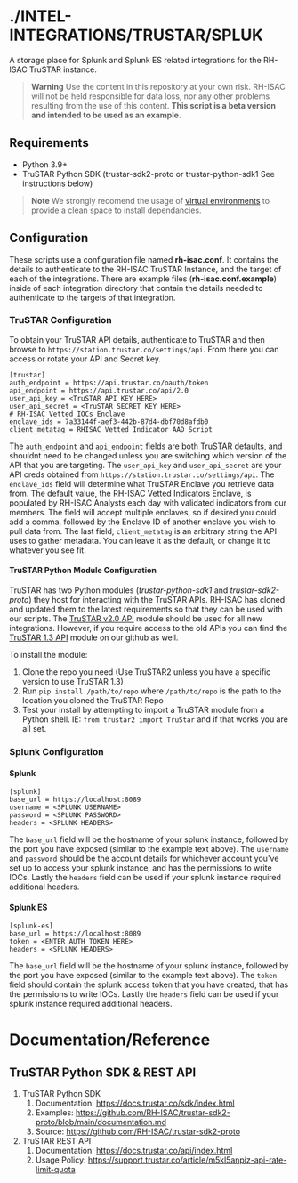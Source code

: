 # ./INTEL-INTEGRATIONS/TRUSTAR/SPLUK 
A storage place for Splunk and Splunk ES related integrations for the RH-ISAC TruSTAR instance.

> **Warning**
> Use the content in this repository at your own risk. RH-ISAC will not be held responsible for data loss, nor any other problems resulting from the use of this content. **This script is a beta version and intended to be used as an example.**

## Requirements
- Python 3.9+
- TruSTAR Python SDK (trustar-sdk2-proto or trustar-python-sdk1 See instructions below)

> **Note**
> We strongly recomend the usage of [virtual environments](https://docs.python.org/3/library/venv.html) to provide a clean space to install dependancies.

## Configuration
These scripts use a configuration file named **rh-isac.conf**. It contains the details to authenticate to the RH-ISAC TruSTAR Instance, and the target of each of the integrations. There are example files (**rh-isac.conf.example**) inside of each integration directory that contain the details needed to authenticate to the targets of that integration. 

### TruSTAR Configuration
To obtain your TruSTAR API details, authenticate to TruSTAR and then browse to `https://station.trustar.co/settings/api`. From there you can access or rotate your API and Secret key. 

```
[trustar]
auth_endpoint = https://api.trustar.co/oauth/token
api_endpoint = https://api.trustar.co/api/2.0
user_api_key = <TruSTAR API KEY HERE>
user_api_secret = <TruSTAR SECRET KEY HERE>
# RH-ISAC Vetted IOCs Enclave
enclave_ids = 7a33144f-aef3-442b-87d4-dbf70d8afdb0
client_metatag = RHISAC Vetted Indicator AAD Script
```

The `auth_endpoint` and `api_endpoint` fields are both TruSTAR defaults, and shouldnt need to be changed unless you are switching which version of the API that you are targeting. The `user_api_key` and `user_api_secret` are your API creds obtained from `https://station.trustar.co/settings/api`. The `enclave_ids` field will determine what TruSTAR Enclave you retrieve data from. The default value, the RH-ISAC Vetted Indicators Enclave, is populated by RH-ISAC Analysts each day with validated indicators from our members. The field will accept multiple enclaves, so if desired you could add a comma, followed by the Enclave ID of another enclave you wish to pull data from. The last field, `client_metatag` is an arbitrary string the API uses to gather metadata. You can leave it as the default, or change it to whatever you see fit. 

#### TruSTAR Python Module Configuration
TruSTAR has two Python modules (*trustar-python-sdk1* and *trustar-sdk2-proto*) they host for interacting with the TruSTAR APIs. RH-ISAC has cloned and updated them to the latest requirements so that they can be used with our scripts. The [TruSTAR v2.0 API](https://github.com/RH-ISAC/trustar-sdk2-proto) module should be used for all new integrations. However, if you require access to the old APIs you can find the [TruSTAR 1.3 API](https://github.com/RH-ISAC/trustar-python-sdk1) module on our github as well.

To install the module:
1. Clone the repo you need (Use TruSTAR2 unless you have a specific version to use TruSTAR 1.3)
2. Run `pip install /path/to/repo` where `/path/to/repo` is the path to the location you cloned the TruSTAR Repo
3. Test your install by attempting to import a TruSTAR module from a Python shell. IE: `from trustar2 import TruStar` and if that works you are all set.

### Splunk Configuration
#### Splunk
```
[splunk]
base_url = https://localhost:8089
username = <SPLUNK USERNAME>
password = <SPLUNK PASSWORD>
headers = <SPLUNK HEADERS>
```
The `base_url` field will be the hostname of your splunk instance, followed by the port you have exposed (similar to the example text above). The `username` and `password` should be the account details for whichever account you've set up to access your splunk instance, and has the permissions to write IOCs. Lastly the `headers` field can be used if your splunk instance required additional headers.

#### Splunk ES
```
[splunk-es]
base_url = https://localhost:8089
token = <ENTER AUTH TOKEN HERE>
headers = <SPLUNK HEADERS>
```
The `base_url` field will be the hostname of your splunk instance, followed by the port you have exposed (similar to the example text above). The `token` field should contain the splunk access token that you have created, that has the permissions to write IOCs. Lastly the `headers` field can be used if your splunk instance required additional headers.


# Documentation/Reference
## TruSTAR Python SDK & REST API
1. TruSTAR Python SDK
   1. Documentation: https://docs.trustar.co/sdk/index.html
   2. Examples: https://github.com/RH-ISAC/trustar-sdk2-proto/blob/main/documentation.md
   3. Source: https://github.com/RH-ISAC/trustar-sdk2-proto
2. TruSTAR REST API
   1. Documentation: https://docs.trustar.co/api/index.html
   2. Usage Policy: https://support.trustar.co/article/m5kl5anpiz-api-rate-limit-quota
